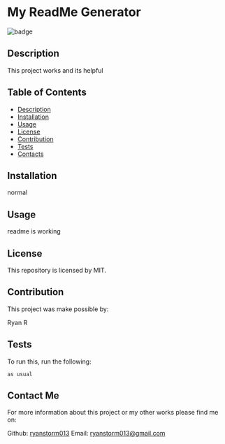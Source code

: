 
# My ReadMe Generator

![badge](https://img.shields.io/badge/license-MIT-brightgreen)<br />

## Description
    
This project works and its helpful

## Table of Contents
- [Description](#description)
- [Installation](#installation)
- [Usage](#usage)
- [License](#license)
- [Contribution](#contribution)
- [Tests](#test)
- [Contacts](#username)

## Installation

normal

## Usage

readme is working

## License 

This repository is licensed by MIT.

## Contribution

This project was make possible by: 
        
Ryan R
    
## Tests

To run this, run the following:
    
`
as usual
`

## Contact Me

For more information about this project or my other works please find me on:

Github: [ryanstorm013](https://github.com/ryanstorm013)
Email: [ryanstorm013@gmail.com](mailto:ryanstorm013@gmail.com)

